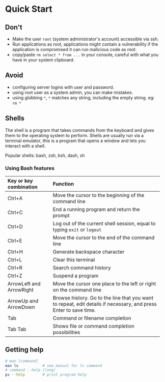 # Quick Start

## Don't

* Make the user `root` \(system administrator's account\) accessible via ssh.
* Run applications as root, applications might contain a vulnerability if the application is compromised it can run malicious code as root.
* copy/paste `rm select * from ...` in your console, careful with what you have in your system clipboard.  

## Avoid

* configuring server logins with user and password.
* using root user as a system admin, you can make mistakes.
* using globbing `*`, `*` matches any string, including the empty string. eg: `rm *`

## Shells

The shell is a program that takes commands from the keyboard and gives them to the operating system to perform. Shells are usually run via a terminal emulator, this is a program that opens a window and lets you interact with a shell.

Popular shells: bash, zsh, ksh, dash, sh

### Using Bash features

| Key or key combination | Function |
| :--- | :--- |
| Ctrl+A | Move the cursor to the beginning of the command line |
| Ctrl+C | End a running program and return the prompt |
| Ctrl+D | Log out of the current shell session, equal to typing `exit` or `logout` |
| Ctrl+E | Move the cursor to the end of the command line |
| Ctrl+H | Generate backspace character |
| Ctrl+L | Clear this terminal |
| Ctrl+R | Search command history |
| Ctrl+Z | Suspend a program |
| ArrowLeft and ArrowRight | Move the cursor one place to the left or right on the command line |
| ArrowUp and ArrowDown | Browse history. Go to the line that you want to repeat, edit details if necessary, and press Enter to save time. |
| Tab | Command or filename completion |
| Tab Tab | Shows file or command completion possibilities |

## Getting help

```bash
# man [command]
man ls           # see manual for ls command 
# command --help (long) 
ps --help        # print program help
```



